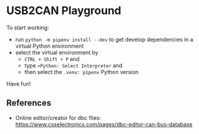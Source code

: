 # USB2CAN Playground

To start working:

* run `python -m pipenv install --dev` to get develop dependencies in a virtual Python environment
* select the virtual environment by
  * `CTRL + Shift + P` and
  * type `>Python: Select Interpreter` and
  * then select the `.venv: pipenv` Python version

Have fun!

## References

* Online editor/creator for dbc files: https://www.csselectronics.com/pages/dbc-editor-can-bus-database
